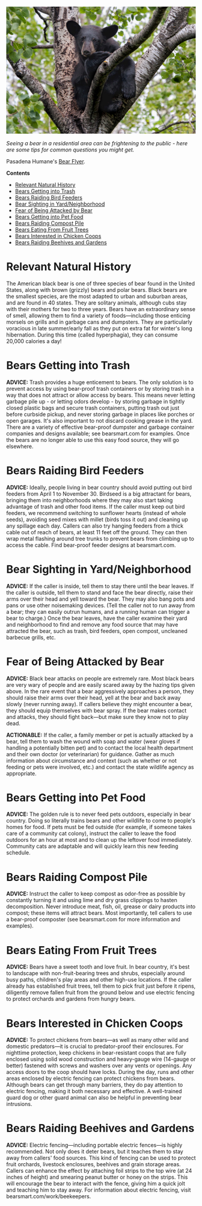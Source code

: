 ![Black bear image](assets/images/wildlife-conflict-guide-black-bears.png)

*Seeing a bear in a residential area can be frightening to the public - here are some tips for common questions you might get.*

Pasadena Humane's [Bear Flyer](assets/pdf/WildlifeFlyers-Bear.pdf).

**Contents**

- [Relevant Natural History](#relevant-natural-history)
- [Bears Getting into Trash](#bears-getting-into-trash)
- [Bears Raiding Bird Feeders](#bears-raiding-bird-feeders)
- [Bear Sighting in Yard/Neighborhood](#bear-sighting-in-yardneighborhood)
- [Fear of Being Attacked by Bear](#fear-of-being-attacked-by-bear)
- [Bears Getting into Pet Food](#bears-getting-into-pet-food)
- [Bears Raiding Compost Pile](#bears-raiding-compost-pile)
- [Bears Eating From Fruit Trees](#bears-eating-from-fruit-trees)
- [Bears Interested in Chicken Coops](#bears-interested-in-chicken-coops)
- [Bears Raiding Beehives and Gardens](#bears-raiding-beehives-and-gardens)

# Relevant Natural History

The American black bear is one of three species of bear found in the United States, along with brown (grizzly) bears and polar bears. Black bears are the smallest species, are the most adapted to urban and suburban areas, and are found in 40 states. They are solitary animals, although cubs stay with their mothers for two to three years. Bears have an extraordinary sense of smell, allowing them to find a variety of foods—including those enticing morsels on grills and in garbage cans and dumpsters. They are particularly voracious in late summer/early fall as they put on extra fat for winter's long hibernation. During this time (called hyperphagia), they can consume 20,000 calories a day!

# Bears Getting into Trash

**ADVICE:** Trash provides a huge enticement to bears. The only solution is to prevent access by using bear-proof trash containers or by storing trash in a way that does not attract or allow access by bears. This means never letting garbage pile up - or letting odors develop - by storing garbage in tightly closed plastic bags and secure trash containers, putting trash out just before curbside pickup, and never storing garbage in places like porches or open garages. It's also important to not discard cooking grease in the yard. There are a variety of effective bear-proof dumpster and garbage container companies and designs available; see bearsmart.com for examples. Once the bears are no longer able to use this easy food source, they will go elsewhere.

# Bears Raiding Bird Feeders

**ADVICE:** Ideally, people living in bear country should avoid putting out bird feeders from April 1 to November 30. Birdseed is a big attractant for bears, bringing them into neighborhoods where they may also start taking advantage of trash and other food items. If the caller must keep out bird feeders, we recommend switching to sunflower hearts (instead of whole seeds), avoiding seed mixes with millet (birds toss it out) and cleaning up any spillage each day. Callers can also try hanging feeders from a thick cable out of reach of bears, at least 11 feet off the ground. They can then wrap metal flashing around tree trunks to prevent bears from climbing up to access the cable. Find bear-proof feeder designs at bearsmart.com.

# Bear Sighting in Yard/Neighborhood

**ADVICE:** If the caller is inside, tell them to stay there until the bear leaves. If the caller is outside, tell them to stand and face the bear directly, raise their arms over their head and yell toward the bear. They may also bang pots and pans or use other noisemaking devices. (Tell the caller not to run away from a bear; they can easily outrun humans, and a running human can trigger a bear to charge.) Once the bear leaves, have the caller examine their yard and neighborhood to find and remove any food source that may have attracted the bear, such as trash, bird feeders, open compost, uncleaned barbecue grills, etc.

# Fear of Being Attacked by Bear

**ADVICE:** Black bear attacks on people are extremely rare. Most black bears are very wary of people and are easily scared away by the hazing tips given above. In the rare event that a bear aggressively approaches a person, they should raise their arms over their head, yell at the bear and back away slowly (never running away). If callers believe they might encounter a bear, they should equip themselves with bear spray. If the bear makes contact and attacks, they should fight back—but make sure they know not to play dead. 

**ACTIONABLE:** If the caller, a family member or pet is actually attacked by a bear, tell them to wash the wound with soap and water (wear gloves if handling a potentially bitten pet) and to contact the local health department and their own doctor (or veterinarian) for guidance. Gather as much information about circumstance and context (such as whether or not feeding or pets were involved, etc.) and contact the state wildlife agency as appropriate.

# Bears Getting into Pet Food

**ADVICE:** The golden rule is to never feed pets outdoors, especially in bear country. Doing so literally trains bears and other wildlife to come to people's homes for food. If pets must be fed outside (for example, if someone takes care of a community cat colony), instruct the caller to leave the food outdoors for an hour at most and to clean up the leftover food immediately. Community cats are adaptable and will quickly learn this new feeding schedule.

# Bears Raiding Compost Pile

**ADVICE:** Instruct the caller to keep compost as odor-free as possible by constantly turning it and using lime and dry grass clippings to hasten decomposition. Never introduce meat, fish, oil, grease or dairy products into compost; these items will attract bears. Most importantly, tell callers to use a bear-proof composter (see bearsmart.com for more information and examples).

# Bears Eating From Fruit Trees

**ADVICE:** Bears have a sweet tooth and love fruit. In bear country, it's best to landscape with non-fruit-bearing trees and shrubs, especially around busy paths, children's play areas and other high-use locations. If the caller already has established fruit trees, tell them to pick fruit just before it ripens, diligently remove fallen fruit from the ground below and use electric fencing to protect orchards and gardens from hungry bears.

# Bears Interested in Chicken Coops

**ADVICE:** To protect chickens from bears—as well as many other wild and domestic predators—it is crucial to predator-proof their enclosures. For nighttime protection, keep chickens in bear-resistant coops that are fully enclosed using solid wood construction and heavy-gauge wire (14-gauge or better) fastened with screws and washers over any vents or openings. Any access doors to the coop should have locks. During the day, runs and other areas enclosed by electric fencing can protect chickens from bears. Although bears can get through many barriers, they do pay attention to electric fencing, making it both necessary and effective. A well-trained guard dog or other guard animal can also be helpful in preventing bear intrusions.

# Bears Raiding Beehives and Gardens

**ADVICE:** Electric fencing—including portable electric fences—is highly recommended. Not only does it deter bears, but it teaches them to stay away from callers' food sources. This kind of fencing can be used to protect fruit orchards, livestock enclosures, beehives and grain storage areas. Callers can enhance the effect by attaching foil strips to the top wire (at 24 inches of height) and smearing peanut butter or honey on the strips. This will encourage the bear to interact with the fence, giving him a quick jolt and teaching him to stay away. For information about electric fencing, visit bearsmart.com/work/beekeepers.